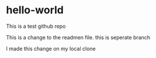# hello-world
This is a test github repo

This is a change to the readmen file.
this is seperate branch

I made this change on my local clone
